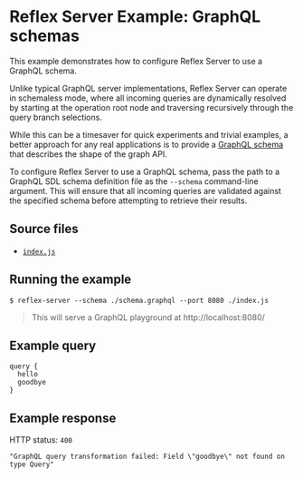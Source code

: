 # Reflex Server Example: GraphQL schemas

This example demonstrates how to configure Reflex Server to use a GraphQL schema.

Unlike typical GraphQL server implementations, Reflex Server can operate in schemaless mode, where all incoming queries are dynamically resolved by starting at the operation root node and traversing recursively through the query branch selections.

While this can be a timesaver for quick experiments and trivial examples, a better approach for any real applications is to provide a [GraphQL schema](https://graphql.org/learn/schema/) that describes the shape of the graph API.

To configure Reflex Server to use a GraphQL schema, pass the path to a GraphQL SDL schema definition file as the `--schema` command-line argument. This will ensure that all incoming queries are validated against the specified schema before attempting to retrieve their results.

## Source files

- [`index.js`](./index.js)

## Running the example

```shell
$ reflex-server --schema ./schema.graphql --port 8080 ./index.js
```
> This will serve a GraphQL playground at http://localhost:8080/

## Example query

```
query {
  hello
  goodbye
}
```

## Example response

HTTP status: `400`

```
"GraphQL query transformation failed: Field \"goodbye\" not found on type Query"
```
